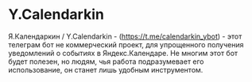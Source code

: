 # Y.Calendarkin
Я.Календаркин / Y.Calendarkin - (https://t.me/calendarkin_ybot) - этот телеграм бот не коммерческий проект, для упрощенного получения уведомлений о событиях в Яндекс.Календаре. Не многим этот бот будет полезен, но людям, чья работа подразумевает его использование, он станет лишь удобным инструментом.

